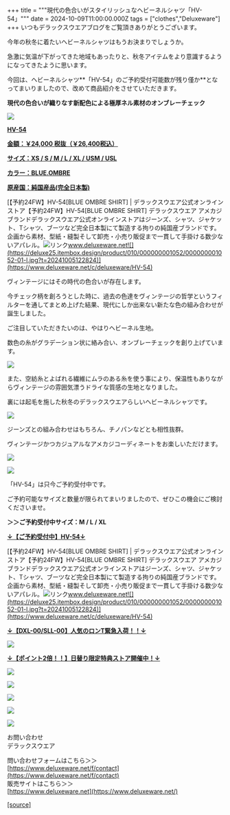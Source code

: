 +++
title = """現代の色合いがスタイリッシュなヘビーネルシャツ「HV-54」"""
date = 2024-10-09T11:00:00.000Z
tags = ["clothes","Deluxeware"]
+++
いつもデラックスウエアブログをご覧頂きありがとうございます。

今年の秋冬に着たいヘビーネルシャツはもうお決まりでしょうか。

急激に気温が下がってきた地域もあったりと、秋冬アイテムをより意識するようになってきたように思います。

今回は、ヘビーネルシャツ**「HV-54」のご予約受付可能数が残り僅か**となってまいりましたので、改めて商品紹介をさせていただきます。

**現代の色合いが織りなす新配色による極厚ネル素材のオンブレーチェック**

[![](https://stat.ameba.jp/user_images/20241009/12/deluxeware/3c/0c/j/o0800080015495808886.jpg)](https://www.deluxeware.net/c/deluxeware/HV-54)

**[HV-54](https://www.deluxeware.net/c/deluxeware/HV-54)**

**[金額：￥24,000 税抜（￥26,400税込）](https://www.deluxeware.net/c/deluxeware/HV-54)**

**[サイズ：XS / S / M / L / XL / USM / USL](https://www.deluxeware.net/c/deluxeware/HV-54)**

**[カラー：BLUE.OMBRE](https://www.deluxeware.net/c/deluxeware/HV-54)**

**[原産国：純国産品(完全日本製)](https://www.deluxeware.net/c/deluxeware/HV-54)**

[【予約24FW】HV-54\[BLUE OMBRE SHIRT\] | デラックスウエア公式オンラインストア【予約24FW】HV-54\[BLUE OMBRE SHIRT\] デラックスウエア アメカジブランドデラックスウエア公式オンラインストアはジーンズ、シャツ、ジャケット、Tシャツ、ブーツなど完全日本製にて製造する拘りの純国産ブランドです。企画から素材、型紙・縫製そして卸売・小売り販促まで一貫して手掛ける数少ないアパレル。![リンク](https://c.stat100.ameba.jp/ameblo/symbols/v3.20.0/svg/gray/editor_link.svg)www.deluxeware.net![](https://deluxe25.itembox.design/product/010/000000001052/000000001052-01-l.jpg?t=20241005122824)](https://www.deluxeware.net/c/deluxeware/HV-54)

ヴィンテージにはその時代の色合いが存在します。

今チェック柄を創ろうとした時に、過去の色達をヴィンテージの哲学というフィルターを通してまとめ上げた結果、現代にしか出来ない新たな色の組み合わせが誕生しました。

ご注目していただきたいのは、やはりヘビーネル生地。

数色の糸がグラデーション状に絡み合い、オンブレーチェックを創り上げています。

[![](https://stat.ameba.jp/user_images/20241009/12/deluxeware/33/af/j/o0800080015495808883.jpg)](https://stat.ameba.jp/user_images/20241009/12/deluxeware/33/af/j/o0800080015495808883.jpg)

また、空紡糸とよばれる繊維にムラのある糸を使う事により、保温性もありながらヴィンテージの雰囲気漂うドライな質感の生地となりました。

裏には起毛を施した秋冬のデラックスウエアらしいヘビーネルシャツです。

[![](https://stat.ameba.jp/user_images/20241009/12/deluxeware/e6/23/j/o0800080015495808884.jpg)](https://stat.ameba.jp/user_images/20241009/12/deluxeware/e6/23/j/o0800080015495808884.jpg)

ジーンズとの組み合わせはもちろん、チノパンなどとも相性抜群。

ヴィンテージかつカジュアルなアメカジコーディネートをお楽しいただけます。

[![](https://stat.ameba.jp/user_images/20241009/13/deluxeware/2f/dc/j/o0800080015495838005.jpg)](https://stat.ameba.jp/user_images/20241009/13/deluxeware/2f/dc/j/o0800080015495838005.jpg)

[![](https://stat.ameba.jp/user_images/20240907/15/deluxeware/e7/d7/j/o0800100015483547896.jpg)](https://stat.ameba.jp/user_images/20240907/15/deluxeware/e7/d7/j/o0800100015483547896.jpg)

「HV-54」は只今ご予約受付中です。

ご予約可能なサイズと数量が限られてまいりましたので、ぜひこの機会にご検討くださいませ。

**＞＞ご予約受付中サイズ：M / L / XL**

**[↓【ご予約受付中】HV-54↓](https://www.deluxeware.net/c/deluxeware/HV-54)**

[【予約24FW】HV-54\[BLUE OMBRE SHIRT\] | デラックスウエア公式オンラインストア【予約24FW】HV-54\[BLUE OMBRE SHIRT\] デラックスウエア アメカジブランドデラックスウエア公式オンラインストアはジーンズ、シャツ、ジャケット、Tシャツ、ブーツなど完全日本製にて製造する拘りの純国産ブランドです。企画から素材、型紙・縫製そして卸売・小売り販促まで一貫して手掛ける数少ないアパレル。![リンク](https://c.stat100.ameba.jp/ameblo/symbols/v3.20.0/svg/gray/editor_link.svg)www.deluxeware.net![](https://deluxe25.itembox.design/product/010/000000001052/000000001052-01-l.jpg?t=20241005122824)](https://www.deluxeware.net/c/deluxeware/HV-54)

**[↓【DXL-00/SLL-00】人気のロンT緊急入荷！！↓](https://www.deluxeware.net/)**

[![](https://stat.ameba.jp/user_images/20241007/16/deluxeware/df/96/j/o0800026015495163803.jpg?caw=800)](https://www.deluxeware.net/)

  
**[↓【ポイント2倍！！】日替り限定特典ストア開催中！↓](https://www.deluxeware.net/)**

[![](https://stat.ameba.jp/user_images/20241007/17/deluxeware/da/a1/j/o1200050015495173437.jpg?caw=800)](https://www.deluxeware.net/)

[![](https://stat.ameba.jp/user_images/20240614/12/deluxeware/fb/b4/j/o0800026015451324172.jpg?caw=800)](https://www.deluxeware.net/c/2024FWreserveall)

[![](https://stat.ameba.jp/user_images/20240315/15/deluxeware/04/7f/j/o0800026015413271803.jpg?caw=800)](https://www.instagram.com/deluxeware/?hl=ja)

[![](https://stat.ameba.jp/user_images/20220415/12/deluxeware/3b/ce/j/o0800026015103175481.jpg?caw=800)](https://www.deluxeware.net/f/headstore)

[![](https://stat.ameba.jp/user_images/20220415/12/deluxeware/d7/c6/j/o0800026015103175487.jpg?caw=800)](https://www.deluxeware.net/)

お問い合わせ  
デラックスウエア

問い合わせフォームはこちら＞＞  
[https://www.deluxeware.net/f/contact](https://www.deluxeware.net/f/contact)  
販売サイトはこちら＞＞  
[https://www.deluxeware.net](https://www.deluxeware.net/)

[[source]](https://ameblo.jp/deluxeware/entry-12870591348.html)
